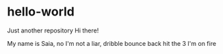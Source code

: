 # hello-world
Just another repository
Hi there!

My name is Saia, no I'm not a liar, dribble bounce back hit the 3 I'm on fire
